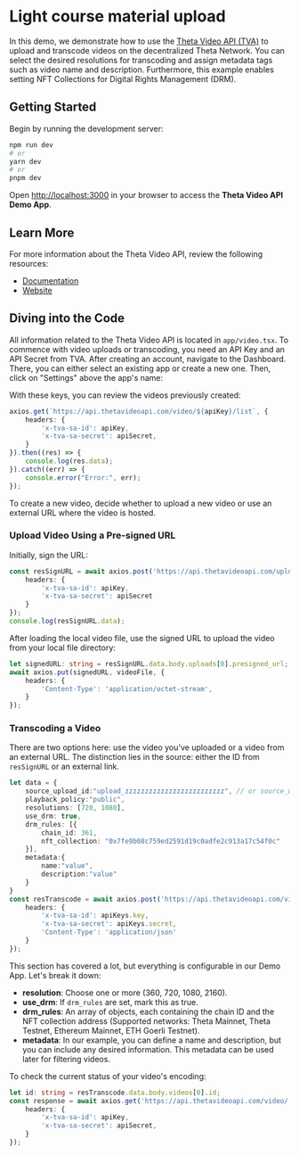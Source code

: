 # Light course material upload

In this demo, we demonstrate how to use the [Theta Video API (TVA)](https://www.thetavideoapi.com) to upload and transcode videos on the decentralized Theta Network. You can select the desired resolutions for transcoding and assign metadata tags such as video name and description. Furthermore, this example enables setting NFT Collections for Digital Rights Management (DRM).

## Getting Started

Begin by running the development server:

```bash
npm run dev
# or
yarn dev
# or
pnpm dev
```

Open [http://localhost:3000](http://localhost:3000) in your browser to access the **Theta Video API Demo App**.

## Learn More

For more information about the Theta Video API, review the following resources:

- [Documentation](https://docs.thetatoken.org/docs/theta-video-api-developer-api)
- [Website](https://www.thetavideoapi.com)

## Diving into the Code

All information related to the Theta Video API is located in `app/video.tsx`. To commence with video uploads or transcoding, you need an API Key and an API Secret from TVA. After creating an account, navigate to the Dashboard. There, you can either select an existing app or create a new one. Then, click on "Settings" above the app's name:


With these keys, you can review the videos previously created:

```typescript
axios.get(`https://api.thetavideoapi.com/video/${apiKey}/list`, {
    headers: {
        'x-tva-sa-id': apiKey,
        'x-tva-sa-secret': apiSecret,
    }
}).then((res) => {
    console.log(res.data);
}).catch((err) => {
    console.error("Error:", err);
});
```

To create a new video, decide whether to upload a new video or use an external URL where the video is hosted.

### Upload Video Using a Pre-signed URL

Initially, sign the URL:

```typescript
const resSignURL = await axios.post('https://api.thetavideoapi.com/upload', {}, {
    headers: {
        'x-tva-sa-id': apiKey,
        'x-tva-sa-secret': apiSecret
    }
});
console.log(resSignURL.data);
```

After loading the local video file, use the signed URL to upload the video from your local file directory:

```typescript
let signedURL: string = resSignURL.data.body.uploads[0].presigned_url;
await axios.put(signedURL, videoFile, {
    headers: {
        'Content-Type': 'application/octet-stream',
    }
});
```

### Transcoding a Video

There are two options here: use the video you've uploaded or a video from an external URL. The distinction lies in the source: either the ID from `resSignURL` or an external link.

```typescript
let data = {
    source_upload_id:"upload_zzzzzzzzzzzzzzzzzzzzzzzzz", // or source_uri:"link to video"
    playback_policy:"public",
    resolutions: [720, 1080],
    use_drm: true,
    drm_rules: [{
        chain_id: 361,
        nft_collection: "0x7fe9b08c759ed2591d19c0adfe2c913a17c54f0c"
    }],
    metadata:{
        name:"value",
        description:"value"
    }
}
const resTranscode = await axios.post('https://api.thetavideoapi.com/video', JSON.stringify(data), {
    headers: {
        'x-tva-sa-id': apiKeys.key,
        'x-tva-sa-secret': apiKeys.secret,
        'Content-Type': 'application/json'
    }
});
```

This section has covered a lot, but everything is configurable in our Demo App. Let's break it down:

- **resolution**: Choose one or more (360, 720, 1080, 2160).
- **use_drm**: If `drm_rules` are set, mark this as true.
- **drm_rules**: An array of objects, each containing the chain ID and the NFT collection address (Supported networks: Theta Mainnet, Theta Testnet, Ethereum Mainnet, ETH Goerli Testnet).
- **metadata**: In our example, you can define a name and description, but you can include any desired information. This metadata can be used later for filtering videos.

To check the current status of your video's encoding:

```typescript
let id: string = resTranscode.data.body.videos[0].id;
const response = await axios.get('https://api.thetavideoapi.com/video/' + id, {
    headers: {
        'x-tva-sa-id': apiKey,
        'x-tva-sa-secret': apiSecret,
    }
});
```